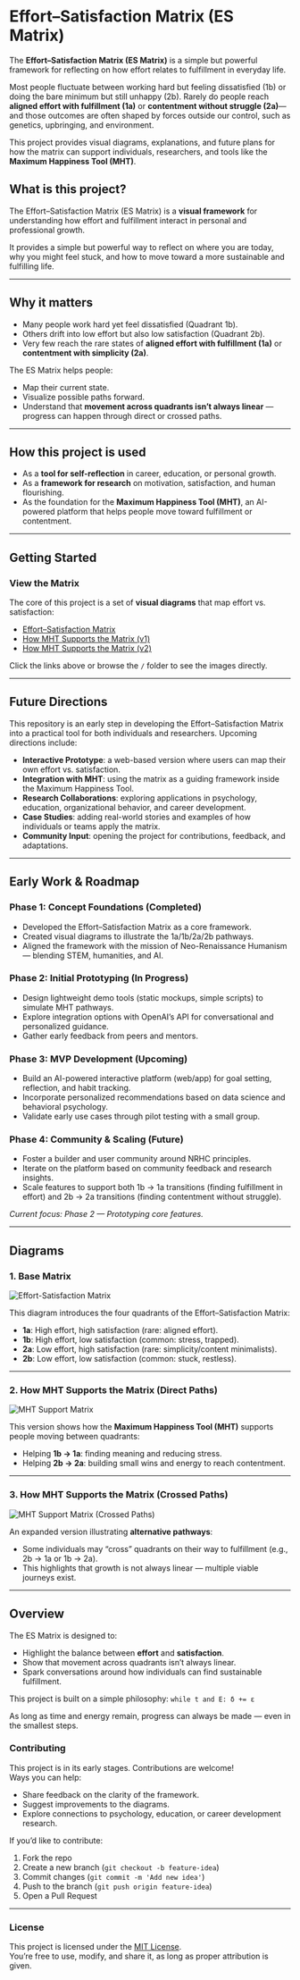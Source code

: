 # Effort–Satisfaction Matrix (ES Matrix)

The **Effort–Satisfaction Matrix (ES Matrix)** is a simple but powerful framework for reflecting on how effort relates to fulfillment in everyday life.  

Most people fluctuate between working hard but feeling dissatisfied (1b) or doing the bare minimum but still unhappy (2b). Rarely do people reach **aligned effort with fulfillment (1a)** or **contentment without struggle (2a)**—and those outcomes are often shaped by forces outside our control, such as genetics, upbringing, and environment.  

This project provides visual diagrams, explanations, and future plans for how the matrix can support individuals, researchers, and tools like the **Maximum Happiness Tool (MHT)**.  

## What is this project?
The Effort–Satisfaction Matrix (ES Matrix) is a **visual framework** for understanding how effort and fulfillment interact in personal and professional growth.  

It provides a simple but powerful way to reflect on where you are today, why you might feel stuck, and how to move toward a more sustainable and fulfilling life.  

---

## Why it matters
- Many people work hard yet feel dissatisfied (Quadrant 1b).  
- Others drift into low effort but also low satisfaction (Quadrant 2b).  
- Very few reach the rare states of **aligned effort with fulfillment (1a)** or **contentment with simplicity (2a)**.  

The ES Matrix helps people:
- Map their current state.  
- Visualize possible paths forward.  
- Understand that **movement across quadrants isn’t always linear** — progress can happen through direct or crossed paths.  

---

## How this project is used
- As a **tool for self-reflection** in career, education, or personal growth.  
- As a **framework for research** on motivation, satisfaction, and human flourishing.  
- As the foundation for the **Maximum Happiness Tool (MHT)**, an AI-powered platform that helps people move toward fulfillment or contentment.  

---
## Getting Started

### View the Matrix
The core of this project is a set of **visual diagrams** that map effort vs. satisfaction:

- [Effort–Satisfaction Matrix](./ES%20matrix%201.png)  
- [How MHT Supports the Matrix (v1)](./ES%20matrix%202.png)  
- [How MHT Supports the Matrix (v2)](./ES%20matrix%203.png)  

Click the links above or browse the `/` folder to see the images directly.  

---
## Future Directions  

This repository is an early step in developing the Effort–Satisfaction Matrix into a practical tool for both individuals and researchers. Upcoming directions include:  

- **Interactive Prototype**: a web-based version where users can map their own effort vs. satisfaction.  
- **Integration with MHT**: using the matrix as a guiding framework inside the Maximum Happiness Tool.  
- **Research Collaborations**: exploring applications in psychology, education, organizational behavior, and career development.  
- **Case Studies**: adding real-world stories and examples of how individuals or teams apply the matrix.  
- **Community Input**: opening the project for contributions, feedback, and adaptations.  

---

## Early Work & Roadmap  

### Phase 1: Concept Foundations (Completed)  
- Developed the Effort–Satisfaction Matrix as a core framework.  
- Created visual diagrams to illustrate the 1a/1b/2a/2b pathways.  
- Aligned the framework with the mission of Neo-Renaissance Humanism — blending STEM, humanities, and AI.  

### Phase 2: Initial Prototyping (In Progress)  
- Design lightweight demo tools (static mockups, simple scripts) to simulate MHT pathways.  
- Explore integration options with OpenAI’s API for conversational and personalized guidance.  
- Gather early feedback from peers and mentors.  

### Phase 3: MVP Development (Upcoming)  
- Build an AI-powered interactive platform (web/app) for goal setting, reflection, and habit tracking.  
- Incorporate personalized recommendations based on data science and behavioral psychology.  
- Validate early use cases through pilot testing with a small group.  

### Phase 4: Community & Scaling (Future)  
- Foster a builder and user community around NRHC principles.  
- Iterate on the platform based on community feedback and research insights.  
- Scale features to support both 1b → 1a transitions (finding fulfillment in effort) and 2b → 2a transitions (finding contentment without struggle).  

*Current focus: Phase 2 — Prototyping core features.*  

---

## Diagrams

### 1. Base Matrix
![Effort-Satisfaction Matrix](./ES%20matrix%201.png)

This diagram introduces the four quadrants of the Effort–Satisfaction Matrix:  
- **1a**: High effort, high satisfaction (rare: aligned effort).  
- **1b**: High effort, low satisfaction (common: stress, trapped).  
- **2a**: Low effort, high satisfaction (rare: simplicity/content minimalists).  
- **2b**: Low effort, low satisfaction (common: stuck, restless).  

---

### 2. How MHT Supports the Matrix (Direct Paths)
![MHT Support Matrix](./ES%20matrix%202.png)

This version shows how the **Maximum Happiness Tool (MHT)** supports people moving between quadrants:  
- Helping **1b → 1a**: finding meaning and reducing stress.  
- Helping **2b → 2a**: building small wins and energy to reach contentment.  

---

### 3. How MHT Supports the Matrix (Crossed Paths)
![MHT Support Matrix (Crossed Paths)](./ES%20matrix%203.png)

An expanded version illustrating **alternative pathways**:  
- Some individuals may “cross” quadrants on their way to fulfillment (e.g., 2b → 1a or 1b → 2a).  
- This highlights that growth is not always linear — multiple viable journeys exist.  

---

## Overview

The ES Matrix is designed to:
- Highlight the balance between **effort** and **satisfaction**.  
- Show that movement across quadrants isn’t always linear.  
- Spark conversations around how individuals can find sustainable fulfillment.

This project is built on a simple philosophy: `while t and E: δ += ε`

As long as time and energy remain, progress can always be made — even in the smallest steps.

### Contributing
This project is in its early stages. Contributions are welcome!  
Ways you can help:  
- Share feedback on the clarity of the framework.  
- Suggest improvements to the diagrams.  
- Explore connections to psychology, education, or career development research.  

If you’d like to contribute:  
1. Fork the repo  
2. Create a new branch (`git checkout -b feature-idea`)  
3. Commit changes (`git commit -m 'Add new idea'`)  
4. Push to the branch (`git push origin feature-idea`)  
5. Open a Pull Request  

---

### License
This project is licensed under the [MIT License](./LICENSE).  
You’re free to use, modify, and share it, as long as proper attribution is given.  
